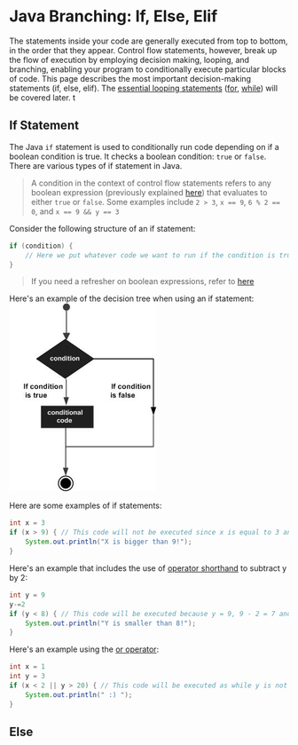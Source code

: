 # Java Branching: If, Else, Elif
The statements inside your code are generally executed from top to bottom, in the order that they appear. Control flow statements, however, break up the flow of execution by employing decision making, looping, and branching, enabling your program to conditionally execute particular blocks of code. This page describes the most important decision-making statements (if, else, elif). The [essential looping statements](./Loops.md) ([for](./Loops.md#for-loops), [while](./Loops.md#while-loops)) will be covered later. t

## If Statement

The Java `if` statement is used to conditionally run code depending on if a boolean condition is true. It checks a boolean condition: `true` or `false`. There are various types of if statement in Java.

> A condition in the context of control flow statements refers to any boolean expression (previously explained [here](./Boolean-And-Equality-Operators.md)) that evaluates to either `true` or `false`. Some examples include `2 > 3`, `x == 9`, `6 % 2 == 0`, and `x == 9 && y == 3`

Consider the following structure of an if statement:
```java
if (condition) {
    // Here we put whatever code we want to run if the condition is true
}
```
> If you need a refresher on boolean expressions, refer to [here](./Boolean-And-Equality-Operators.md)

Here's an example of the decision tree when using an if statement:
\
![If Statement Decision Making Graph](../../assets/decision_making.jpg)

Here are some examples of if statements:
```java
int x = 3
if (x > 9) { // This code will not be executed since x is equal to 3 and 3 is less than 9 
    System.out.println("X is bigger than 9!");
}
```
Here's an example that includes the use of [operator shorthand](./Operators-And-Math.md#operator-shorthand) to subtract y by 2:
```java
int y = 9
y-=2
if (y < 8) { // This code will be executed because y = 9, 9 - 2 = 7 and 7 is less than 8.
    System.out.println("Y is smaller than 8!");
}
```

Here's an example using the [or operator](./Boolean-And-Equality-Operators.md#the-or-operator):
```java
int x = 1
int y = 3
if (x < 2 || y > 20) { // This code will be executed as while y is not greater than 20, x is less than 2.
    System.out.println(" :) ");
}
```

## Else

